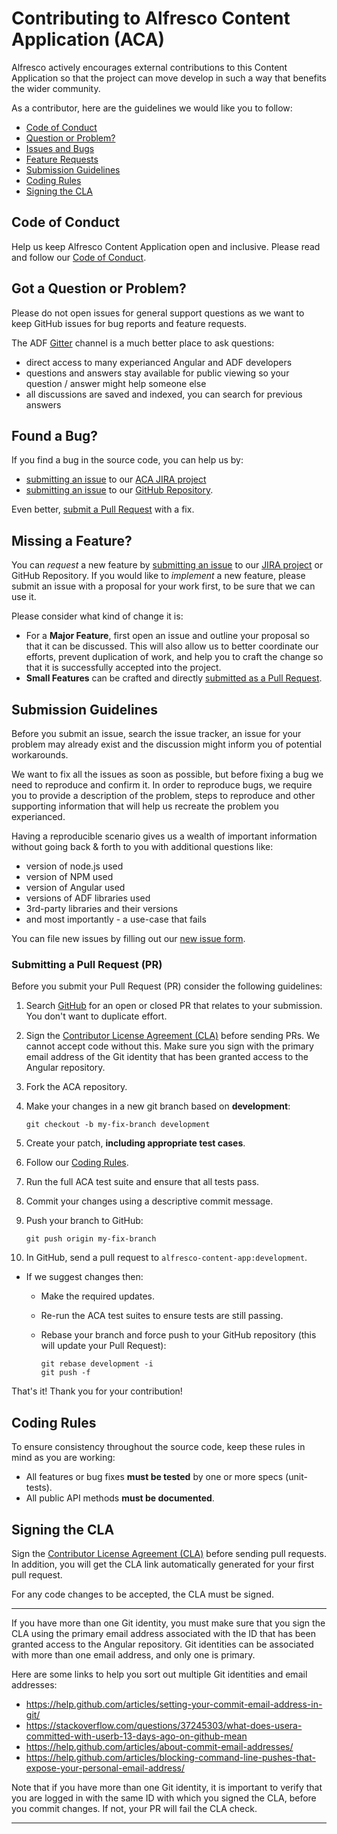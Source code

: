 # Contributing to Alfresco Content Application (ACA)

Alfresco actively encourages external contributions to this Content Application so that the project can move develop in such a way that benefits the wider community.

As a contributor, here are the guidelines we would like you to follow:

* [Code of Conduct](#coc)
* [Question or Problem?](#question)
* [Issues and Bugs](#issue)
* [Feature Requests](#feature)
* [Submission Guidelines](#submit)
* [Coding Rules](#rules)
* [Signing the CLA](#cla)

## <a name="coc"></a> Code of Conduct

Help us keep Alfresco Content Application open and inclusive.
Please read and follow our [Code of Conduct][coc].

## <a name="question"></a> Got a Question or Problem?

Please do not open issues for general support questions as we want to keep GitHub issues for bug reports and feature requests. 

The ADF [Gitter][gitter] channel is a much better place to ask questions:

* direct access to many experianced Angular and ADF developers
* questions and answers stay available for public viewing so your question / answer might help someone else
* all discussions are saved and indexed, you can search for previous answers

## <a name="issue"></a> Found a Bug?

If you find a bug in the source code, you can help us by:

* [submitting an issue](#submit-issue) to our [ACA JIRA project][jira]
* [submitting an issue](#submit-issue) to our [GitHub Repository][github].

Even better, [submit a Pull Request](#submit-pr) with a fix.

## <a name="feature"></a> Missing a Feature?

You can *request* a new feature by [submitting an issue](#submit-issue)
to our [JIRA project][jira] or GitHub Repository.
If you would like to *implement* a new feature, please submit an issue with a proposal for your work first,
to be sure that we can use it.

Please consider what kind of change it is:

* For a **Major Feature**, first open an issue and outline your proposal so that it can be
discussed. This will also allow us to better coordinate our efforts, prevent duplication of work,
and help you to craft the change so that it is successfully accepted into the project.
* **Small Features** can be crafted and directly [submitted as a Pull Request](#submit-pr).

## <a name="submit"></a> Submission Guidelines

Before you submit an issue, search the issue tracker, an issue for your problem may already exist
and the discussion might inform you of potential workarounds.

We want to fix all the issues as soon as possible, but before fixing a bug we need to reproduce and confirm it.
In order to reproduce bugs, we require you to provide a description of the problem, steps to reproduce and other supporting information that will help us recreate the problem you experianced.

Having a reproducible scenario gives us a wealth of important information without going back & forth to you with additional questions like:

* version of node.js used
* version of NPM used
* version of Angular used
* versions of ADF libraries used
* 3rd-party libraries and their versions
* and most importantly - a use-case that fails

You can file new issues by filling out our [new issue form](https://github.com/Alfresco/alfresco-content-app/issues/new).

### <a name="submit-pr"></a> Submitting a Pull Request (PR)

Before you submit your Pull Request (PR) consider the following guidelines:

1. Search [GitHub](https://github.com/Alfresco/alfresco-content-app/pulls) for an open or closed PR
  that relates to your submission. You don't want to duplicate effort.
1. Sign the [Contributor License Agreement (CLA)](#cla) before sending PRs.
  We cannot accept code without this.
  Make sure you sign with the primary email address of the Git identity that has been granted access to the Angular repository.
1. Fork the ACA repository.
1. Make your changes in a new git branch based on **development**:

    ```shell
    git checkout -b my-fix-branch development
    ```

1. Create your patch, **including appropriate test cases**.
1. Follow our [Coding Rules](#rules).
1. Run the full ACA test suite and ensure that all tests pass.
1. Commit your changes using a descriptive commit message.
1. Push your branch to GitHub:

    ```shell
    git push origin my-fix-branch
    ```

1. In GitHub, send a pull request to `alfresco-content-app:development`.
* If we suggest changes then:
  * Make the required updates.
  * Re-run the ACA test suites to ensure tests are still passing.
  * Rebase your branch and force push to your GitHub repository (this will update your Pull Request):

    ```shell
    git rebase development -i
    git push -f
    ```

That's it! Thank you for your contribution!

## <a name="rules"></a> Coding Rules

To ensure consistency throughout the source code, keep these rules in mind as you are working:

* All features or bug fixes **must be tested** by one or more specs (unit-tests).
* All public API methods **must be documented**.

## <a name="cla"></a> Signing the CLA

Sign the [Contributor License Agreement (CLA)][cla] before sending pull requests.
In addition, you will get the CLA link automatically generated for your first pull request.

For any code changes to be accepted, the CLA must be signed.

<hr>

If you have more than one Git identity, you must make sure that you sign the CLA using the primary
email address associated with the ID that has been granted access to the Angular repository.
Git identities can be associated with more than one email address, and only one is primary.

Here are some links to help you sort out multiple Git identities and email addresses:

  * https://help.github.com/articles/setting-your-commit-email-address-in-git/
  * https://stackoverflow.com/questions/37245303/what-does-usera-committed-with-userb-13-days-ago-on-github-mean
  * https://help.github.com/articles/about-commit-email-addresses/
  * https://help.github.com/articles/blocking-command-line-pushes-that-expose-your-personal-email-address/

  Note that if you have more than one Git identity, it is important to verify that you are logged in
  with the same ID with which you signed the CLA, before you commit changes. If not, your PR will fail the CLA check.

<hr>

[coc]: https://github.com/Alfresco/alfresco-content-app/blob/master/CODE_OF_CONDUCT.md
[github]: https://github.com/Alfresco/alfresco-content-app
[gitter]: https://gitter.im/Alfresco/alfresco-ng2-components
[jira]: https://issues.alfresco.com/jira/projects/ACA
[cla]: https://cla-assistant.io/Alfresco/alfresco-content-app
